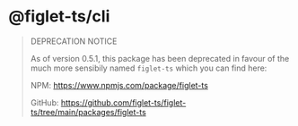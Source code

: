 # @figlet-ts/cli

> DEPRECATION NOTICE
> 
> As of version 0.5.1, this package has been deprecated in favour of the much more sensibily named `figlet-ts` which you can find here:
> 
> NPM: https://www.npmjs.com/package/figlet-ts
> 
> GitHub: https://github.com/figlet-ts/figlet-ts/tree/main/packages/figlet-ts
